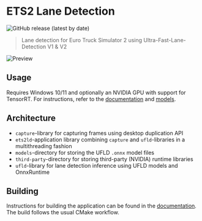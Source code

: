 # ETS2 Lane Detection

![GitHub release (latest by date)](https://img.shields.io/github/v/release/aleksi-kangas/ets2-lane-detection)

> Lane detection for Euro Truck Simulator 2 using Ultra-Fast-Lane-Detection V1 & V2

![Preview](docs/preview.gif)

## Usage

Requires Windows 10/11 and optionally an NVIDIA GPU with support for TensorRT.
For instructions, refer to the [documentation](docs/USAGE.md) and [models](models/README.md).

## Architecture
- `capture`-library for capturing frames using desktop duplication API
- `ets2ld`-application library combining `capture` and `ufld`-libraries in a multithreading fashion
- `models`-directory for storing the UFLD `.onnx` model files
- `third-party`-directory for storing third-party (NVIDIA) runtime libraries
- `ufld`-library for lane detection inference using UFLD models and OnnxRuntime

## Building

Instructions for building the application can be found in the [documentation](docs/BUILD.md).
The build follows the usual CMake workflow.
